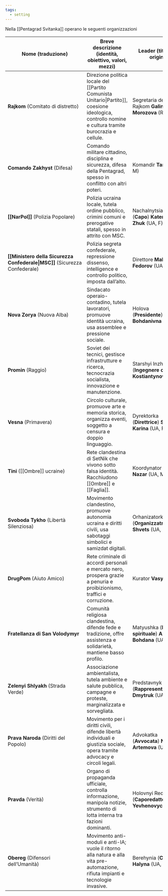 ```yaml
---
tags:
  - setting
---
```

Nella [[Pentagrad Svitanka]] operano le seguenti organizzazioni

| Nome (traduzione)                                                          | Breve descrizione (identità, obiettivo, valori, mezzi)                                                                                               | Leader (titolo e nome, origine, M/F)                                   | Membri tipici                                                                                       |
| -------------------------------------------------------------------------- | ---------------------------------------------------------------------------------------------------------------------------------------------------- | ---------------------------------------------------------------------- | --------------------------------------------------------------------------------------------------- |
| **Rajkom** (Comitato di distretto)                                         | Direzione politica locale del [[Partito Comunista Unitario\|Partito]], coesione ideologica, controllo nomine e cultura tramite burocrazia e cellule. | Segretaria del Rajkom **Galina Morozova** (RU, F)                      | Funzionari di partito, burocrati, agitatori                                                         |
| **Comando Zakhyst** (Difesa)                                               | Comando militare cittadino, disciplina e sicurezza, difesa della Pentagrad, spesso in conflitto con altri poteri.                                    | Komandir **Taras Borys** (UA, M)                                       | Ufficiali, soldati, commissari politici                                                             |
| **[[NarPol]]** (Polizia Popolare)                                          | Polizia ucraina locale, tutela ordine pubblico, crimini comuni e prerogative statali, spesso in attrito con MSC.                                     | Nachalnytsia (**Capo**) **Kateryna Zhuk** (UA, F)                      | Poliziotti, commissari, agenti di quartiere                                                         |
| **[[Ministero della Sicurezza Confederale\|MSC]]** (Sicurezza Confederale) | Polizia segreta confederale, repressione dissenso, intelligence e controllo politico, imposta dall’alto.                                             | Direttore **Maksym Fedorov** (UA, M)                                   | Agenti segreti, investigatori, informatori                                                          |
| **Nova Zorya** (Nuova Alba)                                                | Sindacato operaio-contadino, tutela lavoratori, promuove identità ucraina, usa assemblee e pressione sociale.                                        | Holova (**Presidente**) **Oksana Bohdanivna** (UA, F)                  | Operai, tecnici, contadini, delegati sindacali                                                      |
| **Promin** (Raggio)                                                        | Soviet dei tecnici, gestisce infrastrutture e ricerca, tecnocrazia socialista, innovazione e manutenzione.                                           | Starshyi Inzhener (**Ingegnere capo**) **Yevhen Kostiantynov** (UA, M) | Ingegneri, scienziati, tecnici, informatici                                                         |
| **Vesna** (Primavera)                                                      | Circolo culturale, promuove arte e memoria storica, organizza eventi, soggetto a censura e doppio linguaggio.                                        | Dyrektorka (**Direttrice**) **Svitlana Karina** (UA, F)                | Artisti, insegnanti, studenti, scrittori                                                            |
| **Tini** ([[Ombre]] ucraine)                                               | Rete clandestina di SetNik che vivono sotto falsa identità. Racchiudono [[Ombre]] e [[Faglia]].                                                      | Koordynator **Serhiy Nazar** (UA, M)                                   | SetNik clandestini, ex agenti, liberi pensatori                                                     |
| **Svoboda Tykho** (Libertà Silenziosa)                                     | Movimento clandestino, promuove autonomia ucraina e diritti civili, usa sabotaggi simbolici e samizdat digitali.                                     | Orhanizatorka (**Organizzatrice**) **Halyna Shvets** (UA, F)           | Giovani, intellettuali, dissidenti                                                                  |
| **DrugPom** (Aiuto Amico)                                                  | Rete criminale di accordi personali e mercato nero, prospera grazie a penuria e proibizionismo, traffici e corruzione.                               | Kurator **Vasyl Hlib** (UA, M)                                         | Imprenditori informali, mediatori, piccoli criminali, commercianti, ex-funzionari                   |
| **Fratellanza di San Volodymyr**                                           | Comunità religiosa clandestina, difende fede e tradizione, offre assistenza e solidarietà, mantiene basso profilo.                                   | Matyushka (**Madre spirituale**) **Anna Bohdana** (UA, F)              | Sacerdoti, fedeli anziani, famiglie tradizionali                                                    |
| **Zelenyi Shlyakh** (Strada Verde)                                         | Associazione ambientalista, tutela ambiente e salute pubblica, campagne e proteste, marginalizzata e sorvegliata.                                    | Predstavnyk (**Rappresentante**) **Yaroslav Dmytruk** (UA, M)          | Studenti, scienziati, insegnanti, attivisti                                                         |
| **Prava Naroda** (Diritti del Popolo)                                      | Movimento per i diritti civili, difende libertà individuali e giustizia sociale, opera tramite advocacy e circoli legali.                            | Advokatka (**Avvocata**) **Nina Artemova** (UA, F)                     | Avvocati, attivisti, giornalisti, cittadini                                                         |
| **Pravda** (Verità)                                                        | Organo di propaganda ufficiale, controlla informazione, manipola notizie, strumento di lotta interna tra fazioni dominanti.                          | Holovnyi Redaktor (**Caporedattore**) **Viktor Yevhenovych** (UA, M)   | Giornalisti di partito, redattori, propagandisti                                                    |
| **Obereg** (Difensori dell’Umanità)                                        | Movimento anti-moduli e anti-IA; vuole il ritorno alla natura e alla vita pre-automazione, rifiuta impianti e tecnologie invasive.                   | Berehynia (**Custode**) **Iryna Halyna** (UA, F)                       | Ex agricoltori, ex operai, ambientalisti radicali, famiglie tradizionaliste, dissidenti tecnologici |
